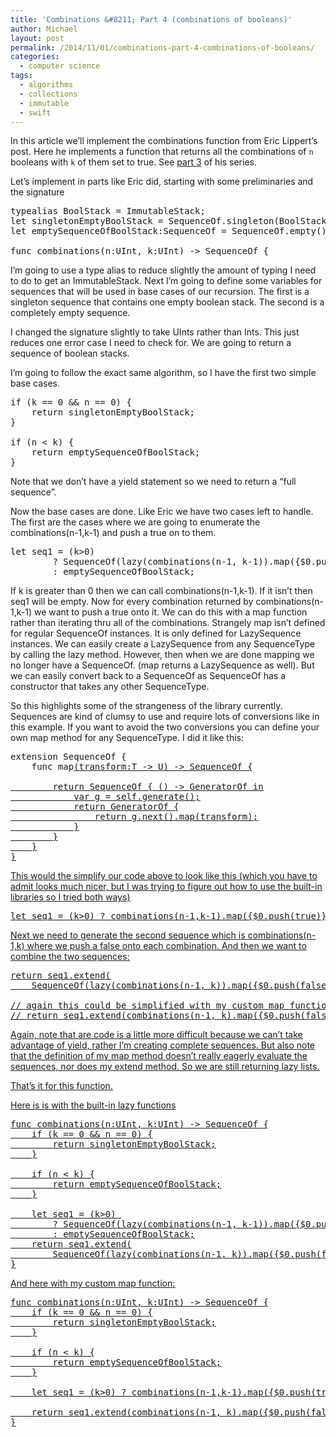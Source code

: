 ```yaml
---
title: 'Combinations &#8211; Part 4 (combinations of booleans)'
author: Michael
layout: post
permalink: /2014/11/01/combinations-part-4-combinations-of-booleans/
categories:
  - computer science
tags:
  - algorithms
  - collections
  - immutable
  - swift
---
```

In this article we&#8217;ll implement the combinations function from Eric Lippert&#8217;s post. Here he implements a function that returns all the combinations of `n` booleans with `k` of them set to true. See [part 3][1] of his series.

Let&#8217;s implement in parts like Eric did, starting with some preliminaries and the signature

<pre class="brush: swift; title: ; notranslate" title="">typealias BoolStack = ImmutableStack<Bool>;
let singletonEmptyBoolStack = SequenceOf.singleton(BoolStack.emptyStack());
let emptySequenceOfBoolStack:SequenceOf<BoolStack> = SequenceOf.empty();

func combinations(n:UInt, k:UInt) -> SequenceOf<BoolStack> {
</pre>

I&#8217;m going to use a type alias to reduce slightly the amount of typing I need to do to get an ImmutableStack<Bool>. Next I&#8217;m going to define some variables for sequences that will be used in base cases of our recursion. The first is a singleton sequence that contains one empty boolean stack. The second is a completely empty sequence.

I changed the signature slightly to take UInts rather than Ints. This just reduces one error case I need to check for. We are going to return a sequence of boolean stacks. 

I&#8217;m going to follow the exact same algorithm, so I have the first two simple base cases.

<pre class="brush: swift; title: ; notranslate" title="">if (k == 0 && n == 0) {
    return singletonEmptyBoolStack;
}

if (n < k) {
    return emptySequenceOfBoolStack;
}
</pre>

Note that we don&#8217;t have a yield statement so we need to return a &#8220;full sequence&#8221;.

Now the base cases are done. Like Eric we have two cases left to handle. The first are the cases where we are going to enumerate the combinations(n-1,k-1) and push a true on to them. 

<pre class="brush: swift; title: ; notranslate" title="">let seq1 = (k>0) 
        ? SequenceOf(lazy(combinations(n-1, k-1)).map({$0.push(true)})) 
        : emptySequenceOfBoolStack;
</pre>

If k is greater than 0 then we can call combinations(n-1,k-1). If it isn&#8217;t then seq1 will be empty. Now for every combination returned by combinations(n-1,k-1) we want to push a true onto it. We can do this with a map function rather than iterating thru all of the combinations. Strangely map isn&#8217;t defined for regular SequenceOf instances. It is only defined for LazySequence instances. We can easily create a LazySequence from any SequenceType by calling the lazy method. However, then when we are done mapping we no longer have a SequenceOf. (map returns a LazySequence as well). But we can easily convert back to a SequenceOf as SequenceOf has a constructor that takes any other SequenceType.

So this highlights some of the strangeness of the library currently. Sequences are kind of clumsy to use and require lots of conversions like in this example. If you want to avoid the two conversions you can define your own map method for any SequenceType. I did it like this:

<pre class="brush: swift; title: ; notranslate" title="">extension SequenceOf {
    func map<U>(transform:T -> U) -> SequenceOf<U> {

        return SequenceOf<U> { () -> GeneratorOf<U> in
            var g = self.generate();
            return GeneratorOf {
                return g.next().map(transform);
            }
        }
    }
}
</pre>

This would the simplify our code above to look like this (which you have to admit looks much nicer, but I was trying to figure out how to use the built-in libraries so I tried both ways)

<pre class="brush: swift; title: ; notranslate" title="">let seq1 = (k>0) ? combinations(n-1,k-1).map({$0.push(true)}) : emptySequenceOfBoolStack;
</pre>

Next we need to generate the second sequence which is combinations(n-1,k) where we push a false onto each combination. And then we want to combine the two sequences:

<pre class="brush: swift; title: ; notranslate" title="">return seq1.extend(
    SequenceOf(lazy(combinations(n-1, k)).map({$0.push(false)})));

// again this could be simplified with my custom map function to this
// return seq1.extend(combinations(n-1, k).map({$0.push(false)}));
</pre>

Again, note that are code is a little more difficult because we can&#8217;t take advantage of yield, rather I&#8217;m creating complete sequences. But also note that the definition of my map method doesn&#8217;t really eagerly evaluate the sequences, nor does my extend method. So we are still returning lazy lists.

That&#8217;s it for this function.

Here is is with the built-in lazy functions 

<pre class="brush: swift; title: ; notranslate" title="">func combinations(n:UInt, k:UInt) -> SequenceOf<BoolStack> {
    if (k == 0 && n == 0) {
        return singletonEmptyBoolStack;
    }

    if (n < k) {
        return emptySequenceOfBoolStack;
    }

    let seq1 = (k>0) 
        ? SequenceOf(lazy(combinations(n-1, k-1)).map({$0.push(true)})) 
        : emptySequenceOfBoolStack;
    return seq1.extend(
        SequenceOf(lazy(combinations(n-1, k)).map({$0.push(false)})));
}
</pre>

And here with my custom map function:

<pre class="brush: swift; title: ; notranslate" title="">func combinations(n:UInt, k:UInt) -> SequenceOf<BoolStack> {
    if (k == 0 && n == 0) {
        return singletonEmptyBoolStack;
    }

    if (n < k) {
        return emptySequenceOfBoolStack;
    }

    let seq1 = (k>0) ? combinations(n-1,k-1).map({$0.push(true)}) : emptySequenceOfBoolStack;

    return seq1.extend(combinations(n-1, k).map({$0.push(false)}));
}
</pre>

 [1]: http://ericlippert.com/2014/10/20/producing-combinations-part-three/
